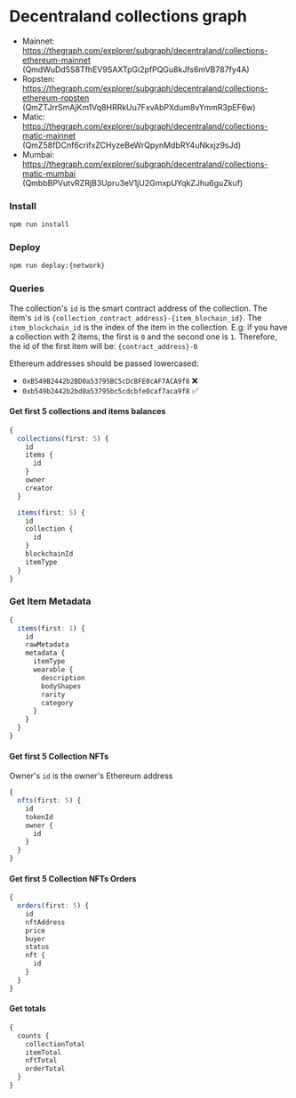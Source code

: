 # Decentraland collections graph

- Mainnet: https://thegraph.com/explorer/subgraph/decentraland/collections-ethereum-mainnet (QmdWuDd5S8TfhEV9SAXTpGi2pfPQGu8kJfs6mVB787fy4A)
- Ropsten: https://thegraph.com/explorer/subgraph/decentraland/collections-ethereum-ropsten (QmZTJrrSmAjKm1Vq8HRRkUu7FxvAbPXdum8vYmmR3pEF6w)
- Matic: https://thegraph.com/explorer/subgraph/decentraland/collections-matic-mainnet (QmZ58fDCnf6crifxZCHyzeBeWrQpynMdbRY4uNkxjz9sJd)
- Mumbai: https://thegraph.com/explorer/subgraph/decentraland/collections-matic-mumbai (QmbbBPVutvRZRjB3Upru3eV1jU2GmxpUYqkZJhu6guZkuf)

### Install

```bash
npm run install
```

### Deploy

```bash
npm run deploy:{network}
```

### Queries

The collection's `id` is the smart contract address of the collection.
The item's `id` is `{collection_contract_address}-{item_blochain_id}`. The `item_blockchain_id` is the index of the item in the collection. E.g: if you have a collection with 2 items, the first is `0` and the second one is `1`. Therefore, the id of the first item will be: `{contract_address}-0`

Ethereum addresses should be passed lowercased:

- `0xB549B2442b2BD0a53795BC5cDcBFE0cAF7ACA9f8` ❌
- `0xb549b2442b2bd0a53795bc5cdcbfe0caf7aca9f8` ✅

#### Get first 5 collections and items balances

```typescript
{
  collections(first: 5) {
    id
    items {
      id
    }
    owner
    creator
  }

  items(first: 5) {
    id
    collection {
      id
    }
    blockchainId
    itemType
  }
}
```

### Get Item Metadata

```typescript
{
  items(first: 1) {
    id
    rawMetadata
    metadata {
      itemType
      wearable {
        description
        bodyShapes
        rarity
        category
      }
    }
  }
}
```

#### Get first 5 Collection NFTs

Owner's `id` is the owner's Ethereum address

```typescript
{
  nfts(first: 5) {
    id
    tokenId
    owner {
      id
    }
  }
}
```

#### Get first 5 Collection NFTs Orders

```typescript
{
  orders(first: 5) {
    id
    nftAddress
    price
    buyer
    status
    nft {
      id
    }
  }
}
```

#### Get totals

```typescript
{
  counts {
    collectionTotal
    itemTotal
    nftTotal
    orderTotal
  }
}
```
